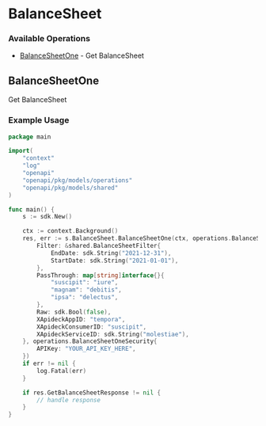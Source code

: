 # BalanceSheet

### Available Operations

* [BalanceSheetOne](#balancesheetone) - Get BalanceSheet

## BalanceSheetOne

Get BalanceSheet

### Example Usage

```go
package main

import(
	"context"
	"log"
	"openapi"
	"openapi/pkg/models/operations"
	"openapi/pkg/models/shared"
)

func main() {
    s := sdk.New()

    ctx := context.Background()
    res, err := s.BalanceSheet.BalanceSheetOne(ctx, operations.BalanceSheetOneRequest{
        Filter: &shared.BalanceSheetFilter{
            EndDate: sdk.String("2021-12-31"),
            StartDate: sdk.String("2021-01-01"),
        },
        PassThrough: map[string]interface{}{
            "suscipit": "iure",
            "magnam": "debitis",
            "ipsa": "delectus",
        },
        Raw: sdk.Bool(false),
        XApideckAppID: "tempora",
        XApideckConsumerID: "suscipit",
        XApideckServiceID: sdk.String("molestiae"),
    }, operations.BalanceSheetOneSecurity{
        APIKey: "YOUR_API_KEY_HERE",
    })
    if err != nil {
        log.Fatal(err)
    }

    if res.GetBalanceSheetResponse != nil {
        // handle response
    }
}
```
